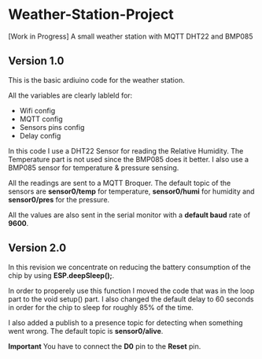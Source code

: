 # Weather-Station-Project
[Work in Progress] A small weather station with MQTT DHT22 and BMP085

## Version 1.0

This is the basic ardiuino code for the weather station.

All the variables are clearly lableld for:
- Wifi config
- MQTT config
- Sensors pins config
- Delay config

In this code I use a DHT22 Sensor for reading the Relative Humidity. The Temperature part is not used since the BMP085 does it better.
I also use a BMP085 sensor for temperature & pressure sensing.

All the readings are sent to a MQTT Broquer. The default topic of the sensors are **sensor0/temp** for temperature, **sensor0/humi** for humidity and **sensor0/pres** for the pressure.

All the values are also sent in the serial monitor with a **default baud** rate of **9600**.

## Version 2.0

In this revision we concentrate on reducing the battery consumption of the chip by using **ESP.deepSleep();**.

In order to properely use this function I moved the code that was in the loop part to the void setup() part. I also changed the default delay to 60 seconds in order for the chip to sleep for roughly 85% of the time.

I also added a publish to a presence topic for detecting when something went wrong. The default topic is **sensor0/alive**.

**Important** You have to connect the **D0** pin to the **Reset** pin.

